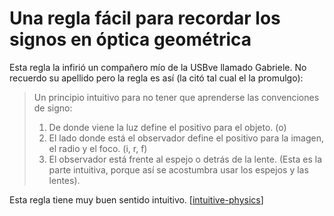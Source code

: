 # Una regla fácil para recordar los signos en óptica geométrica

Esta regla la infirió un compañero mío de la USBve llamado Gabriele. No recuerdo su apellido pero la regla es así (la citó tal cual el la promulgo):


>Un principio intuitivo para no tener que aprenderse las convenciones de signo:
>1) De donde viene la luz define el positivo para el objeto. (o)
>2) El lado donde está el observador define el positivo para la imagen, el radio y el foco. (i, r, f)
>3) El observador está frente al espejo o detrás de la lente. (Esta es la parte intuitiva, porque así se acostumbra usar los espejos y las lentes).


Esta regla tiene muy buen sentido intuitivo. [[intuitive-physics]]

[//begin]: # "Autogenerated link references for markdown compatibility"
[intuitive-physics]: .././bubbles/stub "intuitive-physics"
[//end]: # "Autogenerated link references"


